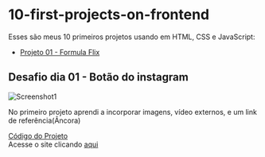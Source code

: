 # 10-first-projects-on-frontend
Esses são meus 10 primeiros projetos usando em HTML, CSS e JavaScript:

* [Projeto 01 - Formula Flix](#id01)

## Desafio dia 01 - Botão do instagram <a name="id01"></a>

![Screenshot1]() <br>

No primeiro projeto aprendi a incorporar imagens, vídeo externos, e um link de referência(Âncora)

[Código do Projeto]() <br>
Acesse o site clicando [aqui](https://lewism-dev.github.io/10-first-projects-on-frontend//Projeto_01%20-%20Formula-One-Flix/fl1x.html)
